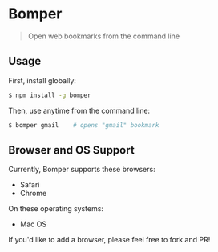 # Bomper

> Open web bookmarks from the command line

## Usage

First, install globally:

```bash
$ npm install -g bomper
```

Then, use anytime from the command line:

```bash
$ bomper gmail    # opens "gmail" bookmark
```

## Browser and OS Support

Currently, Bomper supports these browsers:

* Safari
* Chrome

On these operating systems:

* Mac OS

If you'd like to add a browser, please feel free to fork and PR!
